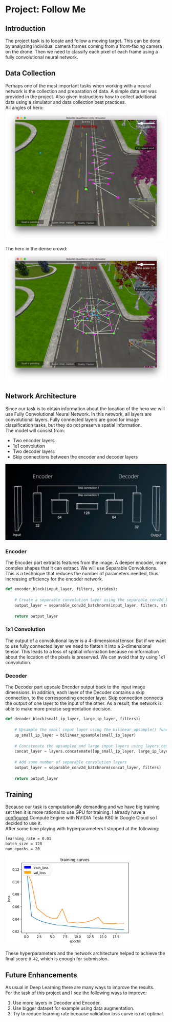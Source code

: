 # Project: Follow Me

[fcn]: ./images/fcn.png
[sim_crowd]: ./images/sim_crowd.png
[sim_zigzag]: ./images/sim_zigzag.png
[train]: ./images/train.png

## Introduction

The project task is to locate and follow a moving target. 
This can be done by analyzing individual camera frames coming from a front-facing camera on the drone. 
Then we need to classify each pixel of each frame using a fully convolutional neural network.

## Data Collection

Perhaps one of the most important tasks when working with a neural network is the collection and preparation of data.
A simple data set was provided in the project. Also given instructions how to collect additional data using a simulator and data collection best practices.  
All angles of hero:
![All angles of hero][sim_zigzag]

The hero in the dense crowd:
![Hero data in the dense crowd][sim_crowd]

## Network Architecture

Since our task is to obtain information about the location of the hero we will use Fully Convolutional Neural Network. In this network, all layers are convolutional layers. Fully connected layers are good for image classification tasks, but they do not preserve spatial information.  
The model will consist from:  
* Two encoder layers
* 1x1 convolution
* Two decoder layers
* Skip connections between the encoder and decoder layers

![Network Architecture][fcn]

### Encoder

The Encoder part extracts features from the image. A deeper encoder, more complex shapes that it can extract.
We will use Separable Convolutions. This is a technique that reduces the number of parameters needed, thus increasing efficiency for the encoder network.

```python
def encoder_block(input_layer, filters, strides):
    
    # Create a separable convolution layer using the separable_conv2d_batchnorm() function.
    output_layer = separable_conv2d_batchnorm(input_layer, filters, strides)
    
    return output_layer
```

### 1x1 Convolution

The output of a convolutional layer is a 4-dimensional tensor. But if we want to use fully connected layer we need to flatten it into a 2-dimensional tensor. This leads to a loss of spatial information because no information about the location of the pixels is preserved. We can avoid that by using 1x1 convolution.

### Decoder

The Decoder part upscale Encoder output back to the input image dimensions. In addition, each layer of the Decoder contains a skip connection, to the corresponding encoder layer. Skip connection connects the output of one layer to the input of the other. As a result, the network is able to make more precise segmentation decision.

```python
def decoder_block(small_ip_layer, large_ip_layer, filters):
    
    # Upsample the small input layer using the bilinear_upsample() function.
    up_small_ip_layer = bilinear_upsample(small_ip_layer)
    
    # Concatenate the upsampled and large input layers using layers.concatenate
    concat_layer = layers.concatenate([up_small_ip_layer, large_ip_layer])
    
    # Add some number of separable convolution layers
    output_layer = separable_conv2d_batchnorm(concat_layer, filters)
    
    return output_layer
```

## Training

Because our task is computationally demanding and we have big training set then it is more rational to use GPU for training.
I already have a [configured](https://medium.com/google-cloud/running-jupyter-notebooks-on-gpu-on-google-cloud-d44f57d22dbd) Compute Engine with NVIDIA Tesla K80 in Google Cloud so I decided to use it.  
After some time playing with hyperparameters I stopped at the following:  
```
learning_rate = 0.01
batch_size = 128
num_epochs = 20
```

![Training curves][train]  

These hyperparameters and the network architecture helped to achieve the final score `0.42`, which is enough for submission.

## Future Enhancements

As usual in Deep Learning there are many ways to improve the results.  
For the task of this project and I see the following ways to improve:  
1. Use more layers in Decoder and Encoder.
2. Use bigger dataset for example using data augmentation.
3. Try to reduce learning rate because validation loss curve is not optimal.
